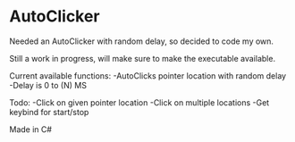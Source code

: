 # AutoClicker
Needed an AutoClicker with random delay, so decided to code my own.

Still a work in progress, will make sure to make the executable available.

Current available functions:
-AutoClicks pointer location with random delay
-Delay is 0 to (N) MS

Todo:
-Click on given pointer location
-Click on multiple locations
-Get keybind for start/stop

Made in C#
